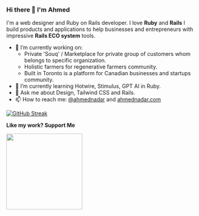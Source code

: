 ### Hi there 👋 I'm Ahmed

I'm a web designer and Ruby on Rails developer. I love **Ruby** and **Rails** I build products and applications to help businesses and entrepreneurs with impressive **Rails ECO system** tools.

- 🔭 I’m currently working on:
  - Private 'Souq' / Marketplace for private group of customers whom belongs to specific organization. 
  - Holistic farmers for regenerative farmers community.
  - Built in Toronto is a platform for Canadian businesses and startups community.
- 🌱 I’m currently learning Hotwire, Stimulus, GPT AI in Ruby.
- 💬 Ask me about Design, Tailwind CSS and Rails.
- 📫 How to reach me: [@ahmednadar](https://twitter.com/ahmednadar) and [ahmednadar.com](http://ahmednadar.com/)

[![GitHub Streak](https://streak-stats.demolab.com/?user=AhmedNadar)](https://git.io/streak-stats)

**Like my work? Support Me**

<a href="https://www.buymeacoffee.com/ahmednadar" rel="nofollow"><img src="https://cdn.buymeacoffee.com/buttons/v2/default-yellow.png" width="200"></a>
